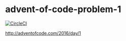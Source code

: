 # advent-of-code-problem-1

[![CircleCI](https://circleci.com/gh/mulchy/advent-of-code-problem-1.svg?style=svg)](https://circleci.com/gh/mulchy/advent-of-code-problem-1)

http://adventofcode.com/2016/day/1
